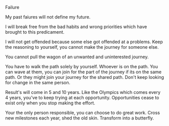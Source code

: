 Failure 


My past faiures will not define my future.

I will break free from the bad habits and wrong priorities which have brought to this predicament. 


I will not get offended because some else got offended at a problems. Keep the reasoning to yourself, you cannot make the journey for someone else. 

You cannot pull the wagon of an unwanted and uninterested journey. 

You have to walk the path solely by yourself. 
Whoever is on the path. You can wave at them,  you can join for the part of the journey if its on the same path. Or they might join your journey for the shared path. Don't keep looking for change in the same person.

Result's will come in 5 and 10 years. Like the Olympics which comes every 4 years, you've to keep trying at each opportunity. 
Opportunities cease to exist only when you stop making the effort. 

Your the only person responsible,  you can choose to do great work. Cross new milestones each year,  shed the old skin. Transform into a butterfly. 